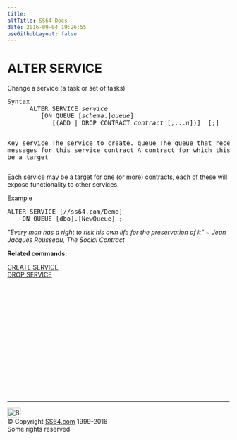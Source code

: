 ```yaml
---
title:
altTitle: SS64 Docs
date: 2016-09-04 19:26:55
useGithubLayout: false
---
```

<!-- #BeginLibraryItem "/Library/head_sql.lbi" --><!-- #EndLibraryItem --><h1>ALTER SERVICE</h1>
<p>Change a  service (a  task or set of tasks)</p>
<pre>Syntax
      ALTER SERVICE <i>service</i>
         [ON QUEUE [<i>schema</i>.]<i>queue</i>]
            [(ADD | DROP CONTRACT <i>contract</i> [,...<i>n</i>])]  [;]
	  
Key
   service     The service to create.
   queue       The queue that receives messages for this service
   contract    A contract for which this service may be a target
</pre>
<p>   Each service may be a target for one (or more) contracts, each of these will expose  functionality to other services.</p>
<p>Example</p>
<pre>ALTER SERVICE [//ss64.com/Demo]<br>    ON QUEUE [dbo].[NewQueue] ;</pre>
<p class="quote"><i>"Every man has a right to risk his own life for the preservation of it" ~ Jean Jacques Rousseau, The Social Contract</i></p>
<p><b>Related commands:</b></p>
<p>  <a href="service_c.html">CREATE SERVICE</a><br>
  <a href="service_d.html">DROP SERVICE</a></p><!-- #BeginLibraryItem "/Library/foot_sql.lbi" --><p>
<!-- ss64-sql -->
<ins class="adsbygoogle" style="display:inline-block;width:300px;height:250px" data-ad-client="ca-pub-6140977852749469" data-ad-slot="6953563613"></ins>
<script>
(adsbygoogle = window.adsbygoogle || []).push({});
</script></p>
<hr>
<div id="bl" class="footer"><a href="service_a.html#"><img src="../images/top.png" width="30" height="22" alt="Back to the Top"></a></div>
<div id="br" class="footer, tagline">© Copyright <a href="../index.html">SS64.com</a> 1999-2016<br>
Some rights reserved</div><!-- #EndLibraryItem -->

